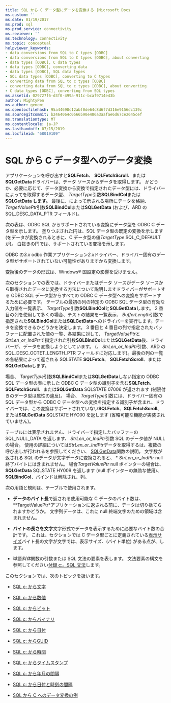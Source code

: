 ```yaml
---
title: SQL から C データ型にデータを変換する |Microsoft Docs
ms.custom: ''
ms.date: 01/19/2017
ms.prod: sql
ms.prod_service: connectivity
ms.reviewer: ''
ms.technology: connectivity
ms.topic: conceptual
helpviewer_keywords:
- data conversions from SQL to C types [ODBC]
- data conversions from SQL to C types [ODBC], about converting
- data types [ODBC], C data types
- data types [ODBC], converting data
- data types [ODBC], SQL data types
- SQL data types [ODBC], converting to C types
- converting data from SQL to c types [ODBC]
- converting data from SQL to c types [ODBC], about converting
- C data types [ODBC], converting from SQL types
ms.assetid: 029727f6-d3f0-499a-911c-bcaf9714e43b
author: MightyPen
ms.author: genemi
ms.openlocfilehash: 95a44698c12abf0de64c8d6f7d316e9156dc139c
ms.sourcegitcommit: b2464064c0566590e486a3aafae6d67ce2645cef
ms.translationtype: MT
ms.contentlocale: ja-JP
ms.lasthandoff: 07/15/2019
ms.locfileid: "68019109"
---
```

# <a name="converting-data-from-sql-to-c-data-types"></a>SQL から C データ型へのデータ変換
アプリケーションを呼び出すと**SQLFetch**、 **SQLFetchScroll**、または**SQLGetData**ドライバーは、データ ソースからデータを取得します。 かどうか、必要に応じて、データ変換から変換で指定されたデータ型には、ドライバーによってを取得するデータ型、 *TargetType*引数**SQLBindCol**または**SQLGetData します。** 最後に、によって示される場所にデータを格納、 *TargetValuePtr*引数**SQLBindCol**または**SQLGetData** (および、ARD の SQL_DESC_DATA_PTR フィールド)。  
  
 次の表は、ODBC SQL からサポートされている変換にデータ型を ODBC C データ型を示します。 塗りつぶされた円は、SQL データ型の既定の変換を示します (をデータが変換されるときに、C データ型の値*TargetType* SQL_C_DEFAULT が)。 白抜きの円では、サポートされている変換を示します。  
  
 ODBC の*3.x* odbc 作業アプリケーション*2.x*ドライバー、ドライバー固有のデータ型がサポートされていない可能性がありますから変換します。  
  
 変換後のデータの形式は、Windows® 国設定の影響を受けません。  
  
 次のセクションでの表では、ドライバーまたはデータ ソースがデータ ソースから取得されたデータに変換する方法について説明しますドライバーがサポートする ODBC SQL データ型からすべての ODBC C データ型への変換をサポートするために必要です。 テーブルの最初の列の特定の ODBC SQL データ型の有効な入力値を一覧表示、 *TargetType*引数**SQLBindCol**と**SQLGetData**します。 2 番目の列を使用して多くの場合、テストの結果を一覧表示、 *BufferLength*引数で指定された**SQLBindCol**または**SQLGetData**へのドライバーを実行します。データを変換できるかどうかを決定します。 3 番目と 4 番目の列で指定されたバッファーに配置された値の一覧、各結果に対して、 *TargetValuePtr*と*StrLen_or_IndPtr*で指定された引数**SQLBindCol**または**SQLGetData**後、ドライバーが、データを変換しようとしています。 (、 *StrLen_or_IndPtr*引数、ARD の SQL_DESC_OCTET_LENGTH_PTR フィールドに対応します)。最後の列の一覧の各結果によって返される SQLSTATE **SQLFetch**、 **SQLFetchScroll**、または**SQLGetData**します。  
  
 場合、 *TargetType*引数**SQLBindCol**または**SQLGetData**しない指定の ODBC SQL データ型の表に示した ODBC C データ型の識別子を含む**SQLFetch**、 **SQLFetchScroll**、または**SQLGetData** SQLSTATE 07006 が返されます (制限付きのデータ型は属性の違反)。 場合、 *TargetType*引数には、ドライバー固有の SQL データ型から ODBC C データ型への変換を指定する識別子が含まれ、ドライバーでは、この変換はサポートされていない**SQLFetch**、**SQLFetchScroll**、または**SQLGetData** SQLSTATE HYC00 を返します (省略可能な機能が実装されていません)。  
  
 テーブルには表示されません、ドライバーで指定したバッファーの SQL_NULL_DATA を返します、 *StrLen_or_IndPtr*引数 SQL のデータ値が NULL の場合。 使用の詳細については*StrLen_or_IndPtr*データを取得するは、複数の呼び出しが行われるを参照してください、 [SQLGetData](../../../odbc/reference/syntax/sqlgetdata-function.md)関数の説明。 文字数が返される SQL のデータが文字データに変換されると、 \* *StrLen_or_IndPtr* null 終了バイトには含まれません。 場合*TargetValuePtr* null ポインターの場合は、 **SQLGetData** SQLSTATE HY009 を返します (null ポインターの無効な使用)、 **SQLBindCol**、バインドは解除され、列。  
  
 次の用語と規則は、テーブルで使用されます。  
  
-   **データのバイト長**で返される使用可能な C データのバイト数は、**TargetValuePtr*アプリケーションに返される前に、データは切り捨てられますかどうか。 文字列データは、これに null 終端文字のための領域は含まれません。  
  
-   **バイトの長さを文字**文字形式でデータを表示するために必要なバイト数の合計です。 これは、セクションでは C データ型ごとに定義されている[表示サイズ](../../../odbc/reference/appendixes/display-size.md)バイト長の文字が文字では、表示サイズ、(バイト単位) がある点が、します。  
  
-   単語*斜体*関数の引数または SQL 文法の要素を表します。 文法要素の構文を参照してください[付録 c:。SQL 文法](../../../odbc/reference/appendixes/appendix-c-sql-grammar.md)します。  
  
 このセクションでは、次のトピックを扱います。  
  
-   [SQL c: から文字](../../../odbc/reference/appendixes/sql-to-c-character.md)  
  
-   [SQL c: から数値](../../../odbc/reference/appendixes/sql-to-c-numeric.md)  
  
-   [SQL c: からビット](../../../odbc/reference/appendixes/sql-to-c-bit.md)  
  
-   [SQL c: からバイナリ](../../../odbc/reference/appendixes/sql-to-c-binary.md)  
  
-   [SQL c: から日付](../../../odbc/reference/appendixes/sql-to-c-date.md)  
  
-   [SQL c: からGUID](../../../odbc/reference/appendixes/sql-to-c-guid.md)  
  
-   [SQL c: から時間](../../../odbc/reference/appendixes/sql-to-c-time.md)  
  
-   [SQL c: からタイムスタンプ](../../../odbc/reference/appendixes/sql-to-c-timestamp.md)  
  
-   [SQL c: から年月の間隔](../../../odbc/reference/appendixes/sql-to-c-year-month-intervals.md)  
  
-   [SQL c: から日付と時刻の間隔](../../../odbc/reference/appendixes/sql-to-c-day-time-intervals.md)  
  
-   [SQL から C へのデータ変換の例](../../../odbc/reference/appendixes/sql-to-c-data-conversion-examples.md)
